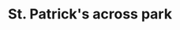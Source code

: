 ---
title: "St. Patrick's across park"
picture: "/assets/camera-roll/2016/22016-03-31-st-patricks-across-park/20160331_164842418_iOS.jpg"
thumbnail: "/assets/camera-roll/2016/22016-03-31-st-patricks-across-park/20160331_164842418_iOS-thumbnail.jpg"
related:
  - St. Patrick's Catholic Church, San Francisco - Wikipedia
  - Yerba Buena Gardens - Wikipedia
tags:
  - St. Patrick's Catholic Church
  - Yerba Buena Gardens
  - San Francisco
  - Build 2016
---